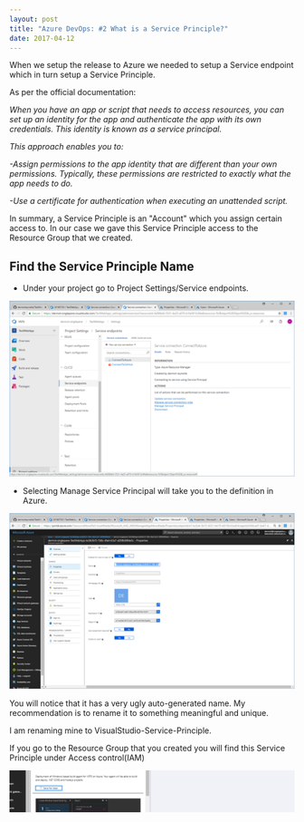 ```yaml
---
layout: post
title: "Azure DevOps: #2 What is a Service Principle?"
date: 2017-04-12
---
```

When we setup the release to Azure we needed to setup a Service endpoint which in turn setup a Service Principle.

As per the official documentation:

*When you have an app or script that needs to access resources, you can set up an identity for the app and authenticate the app with its own credentials. This identity is known as a service principal.*

*This approach enables you to:*

*-Assign permissions to the app identity that are different than your own permissions. Typically, these permissions are restricted to exactly what the app needs to do.*

*-Use a certificate for authentication when executing an unattended script.*

In summary, a Service Principle is an "Account" which you assign certain access to.  In our case we gave this Service Principle access to the Resource Group that we created.

## Find the Service Principle Name
- Under your project go to Project Settings/Service endpoints.

![](/images/Service-Principle-01.png)

- Selecting Manage Service Principal will take you to the definition in Azure.

![](/images/Service-Principle-02.png)

You will notice that it has a very ugly auto-generated name.  My recommendation is to rename it to something meaningful and unique.

I am renaming mine to VisualStudio-Service-Principle.

If you go to the Resource Group that you created you will find this Service Principle under Access control(IAM)

![](/images/See-Service-Principle-01-01.png)
